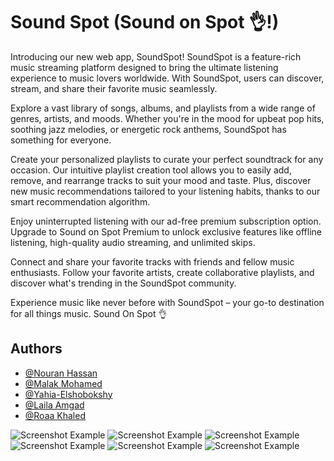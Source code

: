 # Sound Spot (Sound on Spot 👌!)
Introducing our new web app, SoundSpot! SoundSpot is a feature-rich music streaming platform designed to bring the ultimate listening experience to music lovers worldwide. With SoundSpot, users can discover, stream, and share their favorite music seamlessly.

Explore a vast library of songs, albums, and playlists from a wide range of genres, artists, and moods. Whether you're in the mood for upbeat pop hits, soothing jazz melodies, or energetic rock anthems, SoundSpot has something for everyone.

Create your personalized playlists to curate your perfect soundtrack for any occasion. Our intuitive playlist creation tool allows you to easily add, remove, and rearrange tracks to suit your mood and taste. Plus, discover new music recommendations tailored to your listening habits, thanks to our smart recommendation algorithm.

Enjoy uninterrupted listening with our ad-free premium subscription option. Upgrade to Sound on Spot Premium to unlock exclusive features like offline listening, high-quality audio streaming, and unlimited skips.

Connect and share your favorite tracks with friends and fellow music enthusiasts. Follow your favorite artists, create collaborative playlists, and discover what's trending in the SoundSpot community.

Experience music like never before with SoundSpot – your go-to destination for all things music. 
Sound On Spot 👌
## Authors

- [@Nouran Hassan](https://github.com/Nouran246)
- [@Malak Mohamed](https://github.com/MalakMohameed)
- [@Yahia-Elshobokshy](https://github.com/Yahia-Elshobokshy)
- [@Laila Amgad](https://github.com/Laila4563)
- [@Roaa Khaled](https://github.com/Rowlkh)

![Screenshot Example](https://drive.google.com/uc?id=1AtXumDj9XsnQfXk3qoYwEsMI-ZdwRdTA)
![Screenshot Example](https://drive.google.com/uc?id=1Esi32IMNiujilBbFLmFlx4XaVAw3b1fv)
![Screenshot Example](https://drive.google.com/uc?id=1dzdndxm5u5vqKO_DCeFRoTs3TqFkqLb1)
![Screenshot Example](https://drive.google.com/uc?id=1cWazcvUXitjAQX-DJUdBl0_pTaJNaW3s)
![Screenshot Example](https://drive.google.com/uc?id=10TYiFFmIAHs-EqMXkvw6K65tzEv7ZAHk)
![Screenshot Example](https://drive.google.com/uc?id=18kc2cYUTDO9HQTOApnqFktYMWI9OboVb)



